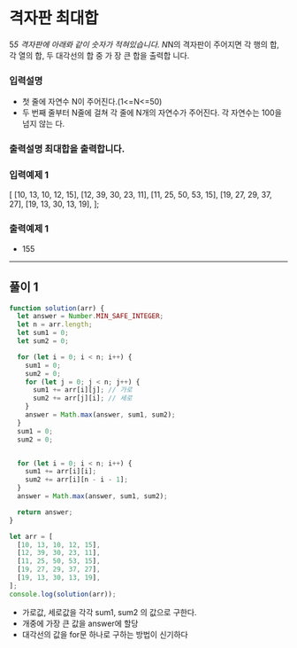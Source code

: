 # 격자판 최대합

5*5 격자판에 아래롸 같이 숫자가 적혀있습니다.
N*N의 격자판이 주어지면 각 행의 합, 각 열의 합, 두 대각선의 합 중 가 장 큰 합을 출력합 니다.

### 입력설명

- 첫 줄에 자연수 N이 주어진다.(1<=N<=50)
- 두 번째 줄부터 N줄에 걸쳐 각 줄에 N개의 자연수가 주어진다. 각 자연수는 100을 넘지 않는 다.

### 출력설명 최대합을 출력합니다.

### 입력예제 1

[
[10, 13, 10, 12, 15],
[12, 39, 30, 23, 11],
[11, 25, 50, 53, 15],
[19, 27, 29, 37, 27],
[19, 13, 30, 13, 19],
];

### 출력예제 1

- 155

---

## 풀이 1

```js
function solution(arr) {
  let answer = Number.MIN_SAFE_INTEGER;
  let n = arr.length;
  let sum1 = 0;
  let sum2 = 0;

  for (let i = 0; i < n; i++) {
    sum1 = 0;
    sum2 = 0;
    for (let j = 0; j < n; j++) {
      sum1 += arr[i][j]; // 가로
      sum2 += arr[j][i]; // 세로
    }
    answer = Math.max(answer, sum1, sum2);
  }
  sum1 = 0;
  sum2 = 0;


  for (let i = 0; i < n; i++) {
    sum1 += arr[i][i];
    sum2 += arr[i][n - i - 1];
  }
  answer = Math.max(answer, sum1, sum2);

  return answer;
}

let arr = [
  [10, 13, 10, 12, 15],
  [12, 39, 30, 23, 11],
  [11, 25, 50, 53, 15],
  [19, 27, 29, 37, 27],
  [19, 13, 30, 13, 19],
];
console.log(solution(arr));
```

- 가로값, 세로값을 각각  sum1, sum2 의 값으로 구한다.
- 개중에 가장 큰 값을 answer에 할당
- 대각선의 값을 for문 하나로 구하는 방법이 신기하다
